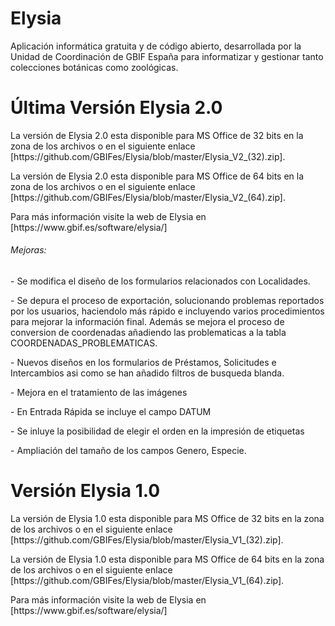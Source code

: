 # Elysia
Aplicación informática gratuita y de código abierto, desarrollada por la Unidad de Coordinación de GBIF España para informatizar y gestionar tanto colecciones botánicas como zoológicas.
# Última Versión Elysia 2.0
<p>La versión de Elysia 2.0 esta disponible para MS Office de 32 bits en la zona de los archivos o en el siguiente enlace [https://github.com/GBIFes/Elysia/blob/master/Elysia_V2_(32).zip].</p>
<p>La versión de Elysia 2.0 esta disponible para MS Office de 64 bits en la zona de los archivos o en el siguiente enlace [https://github.com/GBIFes/Elysia/blob/master/Elysia_V2_(64).zip].</p>
<p>Para más información visite la web de Elysia en [https://www.gbif.es/software/elysia/]</p>
<h6>Mejoras:</h6>
<p>- Se modifica el diseño de los formularios relacionados con Localidades.</p>
<p>- Se depura el proceso de exportación, solucionando problemas reportados por los usuarios, haciendolo más rápido e incluyendo varios procedimientos para mejorar la información final. Además se mejora el proceso de conversion de coordenadas añadiendo las problematicas a la tabla COORDENADAS_PROBLEMATICAS.</p>
<p>- Nuevos diseños en los formularios de Préstamos, Solicitudes e Intercambios asi como se han añadido filtros de busqueda blanda.</p>
<p>- Mejora en el tratamiento de las imágenes</p>
<p>- En Entrada Rápida se incluye el campo DATUM </p>
<p>- Se inluye la posibilidad de elegir el orden en la impresión de etiquetas</p>
<p>- Ampliación del tamaño de los campos Genero, Especie.</p>

# Versión Elysia 1.0
<p>La versión de Elysia 1.0 esta disponible para MS Office de 32 bits en la zona de los archivos o en el siguiente enlace [https://github.com/GBIFes/Elysia/blob/master/Elysia_V1_(32).zip].</p>
<p>La versión de Elysia 1.0 esta disponible para MS Office de 64 bits en la zona de los archivos o en el siguiente enlace [https://github.com/GBIFes/Elysia/blob/master/Elysia_V1_(64).zip].</p>
<p>Para más información visite la web de Elysia en [https://www.gbif.es/software/elysia/]</p>

